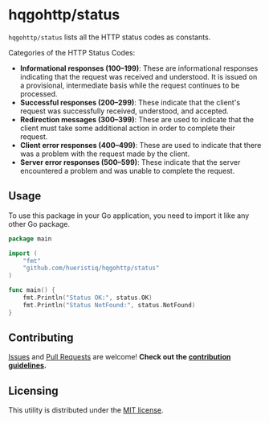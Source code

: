 # hqgohttp/status

`hqgohttp/status` lists all the HTTP status codes as constants.

Categories of the HTTP Status Codes:
* **Informational responses (100–199)**: These are informational responses indicating that the request was received and understood. It is issued on a provisional, intermediate basis while the request continues to be processed.
* **Successful responses (200–299)**: These indicate that the client's request was successfully received, understood, and accepted.
* **Redirection messages (300–399)**: These are used to indicate that the client must take some additional action in order to complete their request.
* **Client error responses (400–499)**: These are used to indicate that there was a problem with the request made by the client.
* **Server error responses (500–599)**: These indicate that the server encountered a problem and was unable to complete the request.

## Usage

To use this package in your Go application, you need to import it like any other Go package.

```go
package main

import (
    "fmt"
    "github.com/hueristiq/hqgohttp/status"
)

func main() {
    fmt.Println("Status OK:", status.OK)
    fmt.Println("Status NotFound:", status.NotFound)
}
```

## Contributing

[Issues](https://github.com/hueristiq/hqgohttp/issues) and [Pull Requests](https://github.com/hueristiq/hqgohttp/pulls) are welcome! **Check out the [contribution guidelines](https://github.com/hueristiq/hqgohttp/blob/master/CONTRIBUTING.md).**

## Licensing

This utility is distributed under the [MIT license](https://github.com/hueristiq/hqgohttp/blob/master/LICENSE).